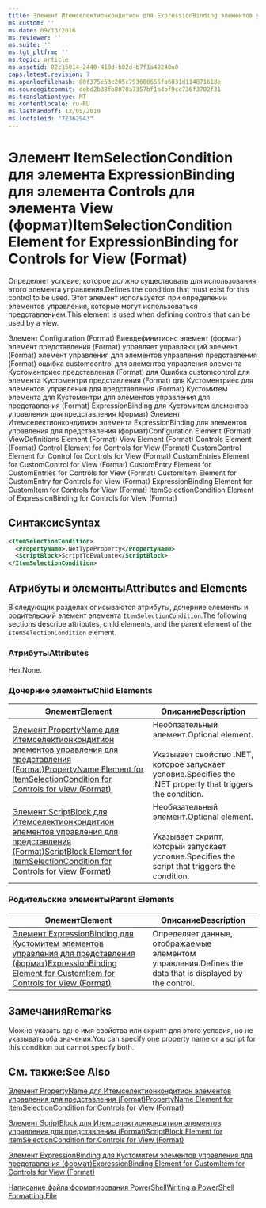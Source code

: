 ```yaml
---
title: Элемент Итемселектионкондитион для ExpressionBinding элементов управления для представления (формат) | Документация Майкрософт
ms.custom: ''
ms.date: 09/13/2016
ms.reviewer: ''
ms.suite: ''
ms.tgt_pltfrm: ''
ms.topic: article
ms.assetid: 82c15014-2440-410d-b02d-b7f1a49240a0
caps.latest.revision: 7
ms.openlocfilehash: 80f375c53c205c793600655fa6031d114871618e
ms.sourcegitcommit: debd2b38fb8070a7357bf1a4bf9cc736f3702f31
ms.translationtype: MT
ms.contentlocale: ru-RU
ms.lasthandoff: 12/05/2019
ms.locfileid: "72362943"
---
```

# <a name="itemselectioncondition-element-for-expressionbinding-for-controls-for-view-format"></a><span data-ttu-id="2dc63-102">Элемент ItemSelectionCondition для элемента ExpressionBinding для элемента Controls для элемента View (формат)</span><span class="sxs-lookup"><span data-stu-id="2dc63-102">ItemSelectionCondition Element for ExpressionBinding for Controls for View (Format)</span></span>

<span data-ttu-id="2dc63-103">Определяет условие, которое должно существовать для использования этого элемента управления.</span><span class="sxs-lookup"><span data-stu-id="2dc63-103">Defines the condition that must exist for this control to be used.</span></span> <span data-ttu-id="2dc63-104">Этот элемент используется при определении элементов управления, которые могут использоваться представлением.</span><span class="sxs-lookup"><span data-stu-id="2dc63-104">This element is used when defining controls that can be used by a view.</span></span>

<span data-ttu-id="2dc63-105">Элемент Configuration (Format) Виевдефинитионс элемент (формат) элемент представления (Format) управляет управляющий элемент (Format) элемент управления для элементов управления представления (Format) ошибка customcontrol для элементов управления элемента Кустоментриес представления (Format) для Ошибка customcontrol для элемента Кустоментри представления (Format) для Кустоментриес для элементов управления для представления (Format) Кустомитем элемента для Кустоментри для элементов управления для представления (Format) ExpressionBinding для Кустомитем элементов управления для представления (формат) Элемент Итемселектионкондитион элемента ExpressionBinding для элементов управления для представления (формат)</span><span class="sxs-lookup"><span data-stu-id="2dc63-105">Configuration Element (Format) ViewDefinitions Element (Format) View Element (Format) Controls Element (Format) Control Element for Controls for View (Format) CustomControl Element for Control for Controls for View (Format) CustomEntries Element for CustomControl for View (Format) CustomEntry Element for CustomEntries for Controls for View (Format) CustomItem Element for CustomEntry for Controls for View (Format) ExpressionBinding Element for CustomItem for Controls for View (Format) ItemSelectionCondition Element of ExpressionBinding for Controls for View (Format)</span></span>

## <a name="syntax"></a><span data-ttu-id="2dc63-106">Синтаксис</span><span class="sxs-lookup"><span data-stu-id="2dc63-106">Syntax</span></span>

```xml
<ItemSelectionCondition>
  <PropertyName>.NetTypeProperty</PropertyName>
  <ScriptBlock>ScriptToEvaluate</ScriptBlock>
</ItemSelectionCondition>
```

## <a name="attributes-and-elements"></a><span data-ttu-id="2dc63-107">Атрибуты и элементы</span><span class="sxs-lookup"><span data-stu-id="2dc63-107">Attributes and Elements</span></span>

<span data-ttu-id="2dc63-108">В следующих разделах описываются атрибуты, дочерние элементы и родительский элемент элемента `ItemSelectionCondition`.</span><span class="sxs-lookup"><span data-stu-id="2dc63-108">The following sections describe attributes, child elements, and the parent element of the `ItemSelectionCondition` element.</span></span>

### <a name="attributes"></a><span data-ttu-id="2dc63-109">Атрибуты</span><span class="sxs-lookup"><span data-stu-id="2dc63-109">Attributes</span></span>

<span data-ttu-id="2dc63-110">Нет.</span><span class="sxs-lookup"><span data-stu-id="2dc63-110">None.</span></span>

### <a name="child-elements"></a><span data-ttu-id="2dc63-111">Дочерние элементы</span><span class="sxs-lookup"><span data-stu-id="2dc63-111">Child Elements</span></span>

|<span data-ttu-id="2dc63-112">Элемент</span><span class="sxs-lookup"><span data-stu-id="2dc63-112">Element</span></span>|<span data-ttu-id="2dc63-113">Описание</span><span class="sxs-lookup"><span data-stu-id="2dc63-113">Description</span></span>|
|-------------|-----------------|
|[<span data-ttu-id="2dc63-114">Элемент PropertyName для Итемселектионкондитион элементов управления для представления (Format)</span><span class="sxs-lookup"><span data-stu-id="2dc63-114">PropertyName Element for ItemSelectionCondition for Controls for View (Format)</span></span>](./propertyname-element-for-itemselectioncondition-for-controls-for-view-format.md)|<span data-ttu-id="2dc63-115">Необязательный элемент.</span><span class="sxs-lookup"><span data-stu-id="2dc63-115">Optional element.</span></span><br /><br /> <span data-ttu-id="2dc63-116">Указывает свойство .NET, которое запускает условие.</span><span class="sxs-lookup"><span data-stu-id="2dc63-116">Specifies the .NET property that triggers the condition.</span></span>|
|[<span data-ttu-id="2dc63-117">Элемент ScriptBlock для Итемселектионкондитион элементов управления для представления (Format)</span><span class="sxs-lookup"><span data-stu-id="2dc63-117">ScriptBlock Element for ItemSelectionCondition for Controls for View (Format)</span></span>](./scriptblock-element-for-itemselectioncondition-for-controls-for-view-format.md)|<span data-ttu-id="2dc63-118">Необязательный элемент.</span><span class="sxs-lookup"><span data-stu-id="2dc63-118">Optional element.</span></span><br /><br /> <span data-ttu-id="2dc63-119">Указывает скрипт, который запускает условие.</span><span class="sxs-lookup"><span data-stu-id="2dc63-119">Specifies the script that triggers the condition.</span></span>|

### <a name="parent-elements"></a><span data-ttu-id="2dc63-120">Родительские элементы</span><span class="sxs-lookup"><span data-stu-id="2dc63-120">Parent Elements</span></span>

|<span data-ttu-id="2dc63-121">Элемент</span><span class="sxs-lookup"><span data-stu-id="2dc63-121">Element</span></span>|<span data-ttu-id="2dc63-122">Описание</span><span class="sxs-lookup"><span data-stu-id="2dc63-122">Description</span></span>|
|-------------|-----------------|
|[<span data-ttu-id="2dc63-123">Элемент ExpressionBinding для Кустомитем элементов управления для представления (формат)</span><span class="sxs-lookup"><span data-stu-id="2dc63-123">ExpressionBinding Element for CustomItem for Controls for View (Format)</span></span>](./expressionbinding-element-for-customitem-for-controls-for-view-format.md)|<span data-ttu-id="2dc63-124">Определяет данные, отображаемые элементом управления.</span><span class="sxs-lookup"><span data-stu-id="2dc63-124">Defines the data that is displayed by the control.</span></span>|

## <a name="remarks"></a><span data-ttu-id="2dc63-125">Замечания</span><span class="sxs-lookup"><span data-stu-id="2dc63-125">Remarks</span></span>

<span data-ttu-id="2dc63-126">Можно указать одно имя свойства или скрипт для этого условия, но не указывать оба значения.</span><span class="sxs-lookup"><span data-stu-id="2dc63-126">You can specify one property name or a script for this condition but cannot specify both.</span></span>

## <a name="see-also"></a><span data-ttu-id="2dc63-127">См. также:</span><span class="sxs-lookup"><span data-stu-id="2dc63-127">See Also</span></span>

[<span data-ttu-id="2dc63-128">Элемент PropertyName для Итемселектионкондитион элементов управления для представления (Format)</span><span class="sxs-lookup"><span data-stu-id="2dc63-128">PropertyName Element for ItemSelectionCondition for Controls for View (Format)</span></span>](./propertyname-element-for-itemselectioncondition-for-controls-for-view-format.md)

[<span data-ttu-id="2dc63-129">Элемент ScriptBlock для Итемселектионкондитион элементов управления для представления (Format)</span><span class="sxs-lookup"><span data-stu-id="2dc63-129">ScriptBlock Element for ItemSelectionCondition for Controls for View (Format)</span></span>](./scriptblock-element-for-itemselectioncondition-for-controls-for-view-format.md)

[<span data-ttu-id="2dc63-130">Элемент ExpressionBinding для Кустомитем элементов управления для представления (формат)</span><span class="sxs-lookup"><span data-stu-id="2dc63-130">ExpressionBinding Element for CustomItem for Controls for View (Format)</span></span>](./expressionbinding-element-for-customitem-for-controls-for-view-format.md)

[<span data-ttu-id="2dc63-131">Написание файла форматирования PowerShell</span><span class="sxs-lookup"><span data-stu-id="2dc63-131">Writing a PowerShell Formatting File</span></span>](./writing-a-powershell-formatting-file.md)

